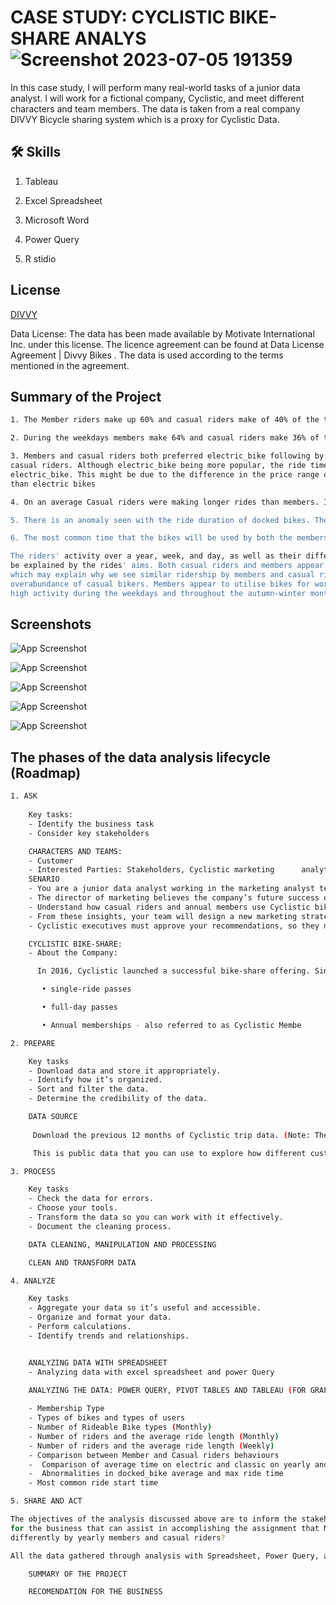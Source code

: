 
# CASE STUDY: CYCLISTIC BIKE-SHARE ANALYS        ![Screenshot 2023-07-05 191359](https://github.com/VShethe/Google-Data-Analytics-Capstone-Complete-a-Case-Study/assets/128286364/ee96a5e1-650c-4acd-a93f-d71f95d4b740)

In this case study, I will perform many real-world tasks of a junior data analyst. I will work for a fictional 
company, Cyclistic, and meet different characters and team members. The data is taken from a real 
company DIVVY Bicycle sharing system which is a proxy for Cyclistic Data.




## 🛠 Skills

1. Tableau 

2. Excel Spreadsheet

3. Microsoft Word

4. Power Query

5. R stidio


## License

[DIVVY](https://ride.divvybikes.com/data-license-agreement)

Data License: The data has been made available by Motivate International Inc. under this license. The 
licence agreement can be found at Data License Agreement | Divvy Bikes . The data is used according to the 
terms mentioned in the agreement.

## Summary of the Project

```bash
1. The Member riders make up 60% and casual riders make of 40% of the total riders. Summer-Spring months from May to September the ridership is at its peak with July being the month with the most ridership by member and casual riders. Autumn - Winter months have the lowest ridership, majority of which is by the member riders.

2. During the weekdays members make 64% and casual riders make 36% of the ridership. On weekends the ridership of both casuals and member riders is quite equal making 50% each on Saturdays and Sundays, Saturday being the  day with ridership at its peak.

3. Members and casual riders both preferred electric_bike following by classic_bike, docked_bike were only used by 
casual riders. Although electric_bike being more popular, the ride time of classic_bike of both the riders far exceed 
electric_bike. This might be due to the difference in the price range of both the bikes, classic bikes price being cheaper 
than electric bikes

4. On an average Casual riders were making longer rides than members. In autumn-winter months of October to February the difference in ride duration between members and casual riders is lower than as compared to the ride duration in spring-summer months where casual rider's duration far exceeds the members. The longest rides have been made from April to July. The shortest rides have been made in December and January. On weekends the ride duration is higher for casual riders and on weekdays the ride duration is higher for member riders

5. There is an anomaly seen with the ride duration of docked bikes. The bikes are mostly used by casual riders have a duration that far exceeds the lime of 24 hours. This might be due to the casual riders not clocking out the ride time correctly or the bike being stolen.

6. The most common time that the bikes will be used by both the members and casual is 5pm in the evening, with summer months having the most ridership at 5 pm and winter months the least.

The riders' activity over a year, week, and day, as well as their differing behaviour patterns on weekdays and weekends, may 
be explained by the rides' aims. Both casual riders and members appear to utilise their motorcycles for leisure on weekends, 
which may explain why we see similar ridership by members and casual riders on weekends. Summer months have an 
overabundance of casual bikers. Members appear to utilise bikes for work purposes more frequently, which explains their 
high activity during the weekdays and throughout the autumn-winter months.
```
## Screenshots


![App Screenshot](![image](https://github.com/VShethe/Google-Data-Analytics-Capstone-Complete-a-Case-Study/assets/128286364/56661680-4406-43dc-8fd5-82f6044e2eb6))


![App Screenshot](![3](https://github.com/VShethe/Google-Data-Analytics-Capstone-Complete-a-Case-Study/assets/128286364/1bef14d9-90ec-400d-a623-ce5d2df8a225))


![App Screenshot](![5](https://github.com/VShethe/Google-Data-Analytics-Capstone-Complete-a-Case-Study/assets/128286364/9d640e32-141b-4de6-88fe-d1db88b11d3c)
)

![App Screenshot](![6](https://github.com/VShethe/Google-Data-Analytics-Capstone-Complete-a-Case-Study/assets/128286364/7b5cc2fe-b364-4160-95b8-b426fa158e24)
)


![App Screenshot](![image](https://github.com/VShethe/Google-Data-Analytics-Capstone-Complete-a-Case-Study/assets/128286364/edd9cb3a-9eab-48b9-9c21-bea3b6f8bc2c)
)



## The phases of the data analysis lifecycle (Roadmap)

```bash
1. ASK
   
    Key tasks:
    - Identify the business task 
    - Consider key stakeholders

    CHARACTERS AND TEAMS:
    - Customer
    - Interested Parties: Stakeholders, Cyclistic marketing      analytics team
    SENARIO
    - You are a junior data analyst working in the marketing analyst team at Cyclitic. 
    - The director of marketing believes the company’s future success depends on maximizing the number of annual memberships
    - Understand how casual riders and annual members use Cyclistic bikes differently.
    - From these insights, your team will design a new marketing strategy to convert casual riders into annual members.
    - Cyclistic executives must approve your recommendations, so they must be backed up with compelling data insights and professional data visualizations.

    CYCLISTIC BIKE-SHARE:
    - About the Company:

      In 2016, Cyclistic launched a successful bike-share offering. Since then, the program has grown to a fleet of 5,824 bicycles that are geotracked and locked into a network of 692 stations across Chicago. The bikes can be unlocked from one station and returned to any other station in the system anytime.Cyclistic’s marketing strategy relied on building general awareness and appealing to broad consumer segments.One approach that helped make these things possible was the flexibility of its pricing plans: 

       • single-ride passes

       • full-day passes

       • Annual memberships - also referred to as Cyclistic Membe

2. PREPARE

    Key tasks 
    - Download data and store it appropriately. 
    - Identify how it’s organized. 
    - Sort and filter the data.
    - Determine the credibility of the data.

    DATA SOURCE
    
     Download the previous 12 months of Cyclistic trip data. (Note: The datasets have a different name because Cyclistic is a fictional company. For the purposes of this case study, the datasets are appropriate and will enable you to answer the business questions. The data has been made available by Motivate International Inc. under this license.) 

     This is public data that you can use to explore how different customer types are using Cyclistic bikes.

3. PROCESS

    Key tasks
    - Check the data for errors.
    - Choose your tools.
    - Transform the data so you can work with it effectively.
    - Document the cleaning process.

    DATA CLEANING, MANIPULATION AND PROCESSING

    CLEAN AND TRANSFORM DATA

4. ANALYZE

    Key tasks
    - Aggregate your data so it’s useful and accessible.
    - Organize and format your data.
    - Perform calculations.
    - Identify trends and relationships.


    ANALYZING DATA WITH SPREADSHEET
    - Analyzing data with excel spreadsheet and power Query
    
    ANALYZING THE DATA: POWER QUERY, PIVOT TABLES AND TABLEAU (FOR GRAPHS) FOR : HOW DO ANNUAL MEMBERS AND CASUAL RIDERS USE CYCLISTIC BIKES DIFFERENTLY?

    - Membership Type
    - Types of bikes and types of users
    - Number of Rideable Bike types (Monthly)
    - Number of riders and the average ride length (Monthly)
    - Number of riders and the average ride length (Weekly)
    - Comparison between Member and Casual riders behaviours
    -  Comparison of average time on electric and classic on yearly and weekly basis
    -  Abnormalities in docked_bike average and max ride time   
    - Most common ride start time

5. SHARE AND ACT

The objectives of the analysis discussed above are to inform the stakeholders of the insights and results and to provide advice 
for the business that can assist in accomplishing the assignment that Moreno has given : How are Cyclistic bikes used 
differently by yearly members and casual riders?

All the data gathered through analysis with Spreadsheet, Power Query, and Tableau is visualised in the Document.

    SUMMARY OF THE PROJECT

    RECOMENDATION FOR THE BUSINESS

```

    

